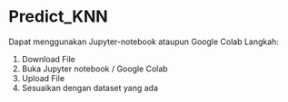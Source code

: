 # Predict_KNN
Dapat menggunakan Jupyter-notebook ataupun Google Colab Langkah:
1. Download File
2. Buka Jupyter notebook / Google Colab
3. Upload File
4. Sesuaikan dengan dataset yang ada
